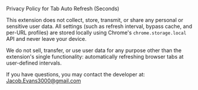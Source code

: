 Privacy Policy for Tab Auto Refresh (Seconds)

This extension does not collect, store, transmit, or share any personal or sensitive user data. 
All settings (such as refresh interval, bypass cache, and per-URL profiles) are stored locally 
using Chrome's `chrome.storage.local` API and never leave your device.

We do not sell, transfer, or use user data for any purpose other than the extension's 
single functionality: automatically refreshing browser tabs at user-defined intervals.

If you have questions, you may contact the developer at: Jacob.Evans3000@gmail.com

